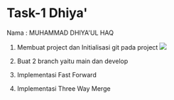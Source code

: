  # Task-1 Dhiya' 

Nama : MUHAMMAD DHIYA'UL HAQ

1. Membuat project dan Initialisasi git pada project
   ![](assets/Screenshot(106).png)
   
4. Buat 2 branch yaitu main dan develop
5. Implementasi Fast Forward
6. Implementasi Three Way Merge
   
